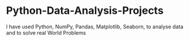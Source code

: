 # Python-Data-Analysis-Projects
I have used Python, NumPy, Pandas, Matplotlib, Seaborn, to analyse data and to solve real World Problems
